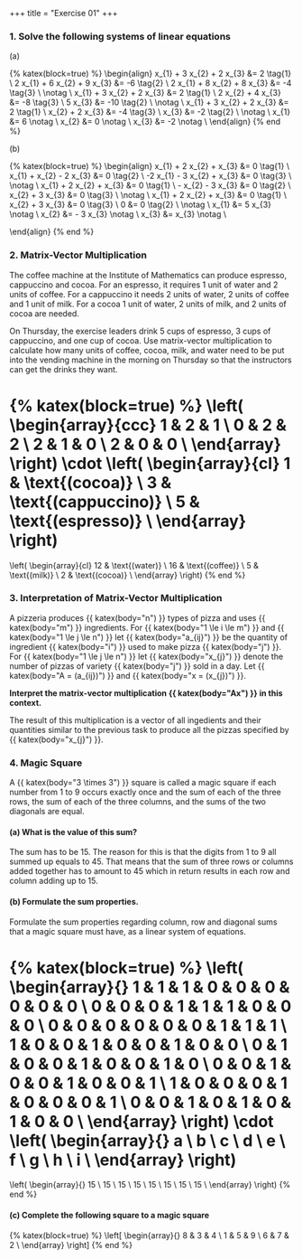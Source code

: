 +++
title = "Exercise 01"
+++

### 1. Solve the following systems of linear equations

(a)

{% katex(block=true) %}
\begin{align}
  x_{1} + 3 x_{2} + 2 x_{3} &=  2  \tag{1} \\
2 x_{1} + 6 x_{2} + 9 x_{3} &= -6  \tag{2} \\
2 x_{1} + 8 x_{2} + 8 x_{3} &= -4  \tag{3} \\
			           \notag  \\
  x_{1} + 3 x_{2} + 2 x_{3} &=  2  \tag{1} \\
          2 x_{2} + 4 x_{3} &= -8  \tag{3} \\
	            5 x_{3} &= -10 \tag{2} \\
                                   \notag  \\
  x_{1} + 3 x_{2} + 2 x_{3} &=  2  \tag{1} \\
            x_{2} + 2 x_{3} &= -4  \tag{3} \\
	              x_{3} &= -2  \tag{2} \\
                                   \notag  \\
                      x_{1} &=  6  \notag  \\
                      x_{2} &=  0  \notag  \\
	              x_{3} &= -2  \notag  \\
\end{align}
{% end %}

(b)

{% katex(block=true) %}
\begin{align}
   x_{1} + 2 x_{2} +   x_{3} &= 0 \tag{1} \\
   x_{1} +   x_{2} - 2 x_{3} &= 0 \tag{2} \\
-2 x_{1} - 3 x_{2} +   x_{3} &= 0 \tag{3} \\
			          \notag  \\
   x_{1} + 2 x_{2} +   x_{3} &= 0 \tag{1} \\
         -   x_{2} - 3 x_{3} &= 0 \tag{2} \\
	     x_{2} + 3 x_{3} &= 0 \tag{3} \\
			          \notag  \\
   x_{1} + 2 x_{2} +   x_{3} &= 0 \tag{1} \\
	     x_{2} + 3 x_{3} &= 0 \tag{3} \\
                           0 &= 0 \tag{2} \\
			     	  \notag  \\
                       x_{1} &=   5 x_{3} \notag \\
	               x_{2} &= - 3 x_{3} \notag \\
		       x_{3} &=     x_{3} \notag \\
	        
\end{align}
{% end %}

### 2. Matrix-Vector Multiplication

The coffee machine at the Institute of Mathematics can produce espresso, 
cappuccino and cocoa. For an espresso, it requires 1 unit of water and 2 units
of coffee. For a cappuccino it needs 2 units of water, 2 units of coffee and 1
unit of milk. For a cocoa 1 unit of water, 2 units of milk, and 2 units of
cocoa are needed.

On Thursday, the exercise leaders drink 5 cups of espresso, 3 cups of
cappuccino, and one cup of cocoa. Use matrix-vector multiplication to calculate
how many units of coffee, cocoa, milk, and water need to be put into the
vending machine in the morning on Thursday so that the instructors can get the
drinks they want.

{% katex(block=true) %}
\left( \begin{array}{ccc}
1 & 2 & 1 \\
0 & 2 & 2 \\
2 & 1 & 0 \\
2 & 0 & 0 \\
\end{array} \right) 
\cdot 
\left( \begin{array}{cl}
1 & \text{(cocoa)}      \\
3 & \text{(cappuccino)} \\
5 & \text{(espresso)}   \\
\end{array} \right)
=
\left( \begin{array}{cl}
12 & \text{(water)}  \\
16 & \text{(coffee)} \\
 5 & \text{(milk)}   \\
 2 & \text{(cocoa)}  \\
\end{array} \right)
{% end %}

### 3. Interpretation of Matrix-Vector Multiplication

A pizzeria produces {{ katex(body="n") }} types of pizza and uses 
{{ katex(body="m") }} ingredients. For {{ katex(body="1 \le i \le m") }} and
{{ katex(body="1 \le j \le n") }} let {{ katex(body="a_{ij}") }} be the
quantity of ingredient {{ katex(body="i") }} used to make pizza
{{ katex(body="j") }}. For {{ katex(body="1 \le j \le n") }} let
{{ katex(body="x_{j}") }} denote the number of pizzas of variety
{{ katex(body="j") }} sold in a day. Let {{ katex(body="A = (a_{ij})") }} and
{{ katex(body="x = (x_{j})") }}.

**Interpret the matrix-vector multiplication {{ katex(body="Ax") }} in this
context.**

The result of this multiplication is a vector of all ingedients and their
quantities similar to the previous task to produce all the pizzas specified by
{{ katex(body="x_{j}") }}.


### 4. Magic Square

A {{ katex(body="3 \times 3") }} square is called a magic square if each number
from 1 to 9 occurs exactly once and the sum of each of the three rows, the sum
of each of the three columns, and the sums of the two diagonals are equal.

#### (a) What is the value of this sum?

The sum has to be 15. The reason for this is that the digits from 1 to 9 all
summed up equals to 45. That means that the sum of three rows or columns added
together has to amount to 45 which in return results in each row and column
adding up to 15.

#### (b) Formulate the sum properties.
Formulate the sum properties regarding column, row and diagonal sums that a
magic square must have, as a linear system of equations.

{% katex(block=true) %}
\left( \begin{array}{}
1 & 1 & 1 & 0 & 0 & 0 & 0 & 0 & 0 \\
0 & 0 & 0 & 1 & 1 & 1 & 0 & 0 & 0 \\
0 & 0 & 0 & 0 & 0 & 0 & 1 & 1 & 1 \\
1 & 0 & 0 & 1 & 0 & 0 & 1 & 0 & 0 \\
0 & 1 & 0 & 0 & 1 & 0 & 0 & 1 & 0 \\
0 & 0 & 1 & 0 & 0 & 1 & 0 & 0 & 1 \\
1 & 0 & 0 & 0 & 1 & 0 & 0 & 0 & 1 \\
0 & 0 & 1 & 0 & 1 & 0 & 1 & 0 & 0 \\
\end{array} \right) 
\cdot 
\left( \begin{array}{}
a \\
b \\
c \\
d \\
e \\
f \\
g \\
h \\ 
i \\
\end{array} \right)
=
\left( \begin{array}{}
15 \\
15 \\
15 \\
15 \\
15 \\
15 \\
15 \\
15 \\
\end{array} \right)
{% end %}


#### (c) Complete the following square to a magic square

{% katex(block=true) %}
\left[ \begin{array}{}
8 & 3 & 4 \\
1 & 5 & 9 \\
6 & 7 & 2 \\
\end{array} \right]
{% end %}


